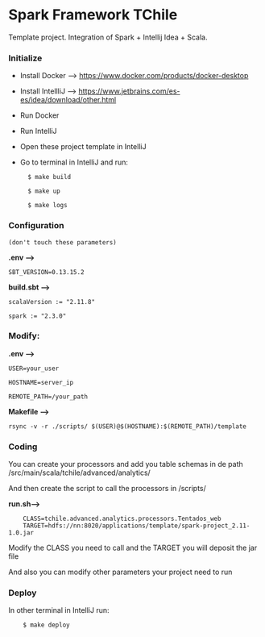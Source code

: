 # Spark Framework TChile

Template project. Integration of Spark + Intellij Idea + Scala.

### Initialize

- Install Docker --> https://www.docker.com/products/docker-desktop

- Install IntellliJ --> https://www.jetbrains.com/es-es/idea/download/other.html

- Run Docker

- Run IntelliJ

- Open these project template in IntelliJ

- Go to terminal in IntelliJ and run:

        $ make build

        $ make up

        $ make logs 


### Configuration
    (don't touch these parameters)

**.env -->**

    SBT_VERSION=0.13.15.2

**build.sbt -->** 

    scalaVersion := "2.11.8"

    spark := "2.3.0"

### Modify:
**.env -->** 

    USER=your_user

    HOSTNAME=server_ip

    REMOTE_PATH=/your_path

**Makefile -->** 

    rsync -v -r ./scripts/ $(USER)@$(HOSTNAME):$(REMOTE_PATH)/template

### Coding
You can create your processors and add you table schemas in de path /src/main/scala/tchile/advanced/analytics/

And then create the script to call the processors in /scripts/

**run.sh-->**

        CLASS=tchile.advanced.analytics.processors.Tentados_web
        TARGET=hdfs://nn:8020/applications/template/spark-project_2.11-1.0.jar

Modify the CLASS you need to call and the TARGET you will deposit the jar file

And also you can modify other parameters your project need to run

### Deploy
In other terminal in IntelliJ run:

        $ make deploy
